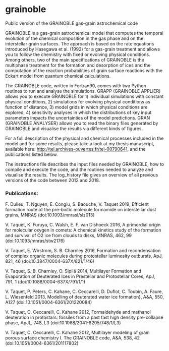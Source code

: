 # grainoble
Public version of the GRAINOBLE gas-grain astrochemical code

GRAINOBLE is a gas-grain astrochemical model that computes the temporal evolution of the chemical composition in the gas phase and on the interstellar grain surfaces. The approach is based on the rate equations introduced by Hasegawa et al. (1992) for a gas-grain treatment and allows you to follow the chemistry with fixed or evolving physical conditions. Among others, two of the main specifications of GRAINOBLE is the multiphase treatment for the formation and desorption of ices and the computation of the reaction probabilities of grain surface reactions with the Eckart model from quantum chemical calculations. 

The GRAINOBLE code, written in Fortran90, comes with two Python routines to run and analyse the simulations. GRAPP (GRAINOBLE APPLIER) allows you to execute GRAINOBLE for 1) individual simulations with constant physical conditions, 2) simulations for evolving physical conditions as function of distance, 3) model grids in which physical conditions are explored, 4) sensitivity analyses in which the distributions of key input parameters impacts the uncertainties of the model predictions. GRAN (GRAINOBLE ANALYSER) allows you to read the binary files generated by GRAINOBLE and visualise the results via different kinds of figures. 

For a full description of the physical and chemical processes included in the model and for some results, please take a look at my thesis manuscript, available here: http://tel.archives-ouvertes.fr/tel-00790641, and the publications listed below.

The instructions file describes the input files needed by GRAINOBLE, how to compile and execute the code, and the routines needed to analyze and visualise the results. The log_history file gives an overview of all previous versions of the code between 2012 and 2018. 

### Publications: 

F. Dulieu, T. Nguyen, E. Congiu, S. Baouche, V. Taquet 2019, Efficient formation route of the pre-biotic molecule formamide on interstellar dust grains, MNRAS (doi:10.1093/mnrasl/slz013)

V. Taquet, K. Furuya, C. Walsh, E. F. van Dishoeck 2016, A primordial origin for molecular oxygen in comets: A chemical
  kinetics study of the formation and survival of O2 ice from clouds to disks, MNRAS, 462, 99 (doi:10.1093/mnras/stw2176)
  
V. Taquet, E. Wirstrom, S. B. Charnley 2016, Formation and recondensation of complex organic molecules during 
  protostellar luminosity outbursts, ApJ, 821, 46 (doi:10.3847/0004-637X/821/1/46)
  
V. Taquet, S. B. Charnley, O. Sipilä 2014, Multilayer Formation and Evaporation of Deuterated Ices in
  Prestellar and Protostellar Cores, ApJ, 791, 1 (doi:10.1088/0004-637X/791/1/1)
  
V. Taquet, P. Peters, C. Kahane, C. Ceccarelli, D. Duflot, C. Toubin, A. Faure, L. Wiesenfeld 2013, Modelling of deuterated water ice formation}, A\&A, 550, A127 (doi:10.1051/0004-6361/201220084)

V. Taquet, C. Ceccarelli, C. Kahane 2012, Formaldehyde and methanol deuteration in protostars: fossiles from a
  past fast high density pre-collapse phase, ApJL, 748, L3 (doi:10.1088/2041-8205/748/1/L3)
  
V. Taquet, C. Ceccarelli, C. Kahane 2012, Multilayer modeling of grain porous surface chemistry I. The
  GRAINOBLE code, A&A, 538, 42 (doi:10.1051/0004-6361/201117802)
